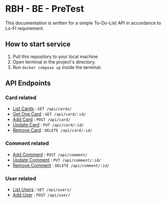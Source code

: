 # RBH - BE - PreTest

This documentation is written for a simple To-Do-List API in accordance to Lo-FI requirement.

## How to start service

1. Pull this repository to your local machine.
2. Open terminal in the project's directory.
3. Run  `docker compose up` inside the terminal.


## API Endpoints

### Card related

* [List Cards](docs/card/list.md) : `GET /api/cards/`
* [Get One Card](docs/card/get.md) : `GET /api/card/:id/`
* [Add Card](docs/card/add.md) : `POST /api/card/`
* [Update Card](docs/card/update.md) : `PUT /api/card/:id/`
* [Remove Card](docs/card/remove.md) : `DELETE /api/card/:id/`

### Comment related

* [Add Comment](docs/comment/add.md) : `POST /api/comment/`
* [Update Comment](docs/comment/update.md) : `PUT /api/comment/:id/`
* [Remove Comment](docs/comment/remove.md) : `DELETE /api/comment/:id/`
  
### User related

* [List Users](docs/card/list.md) : `GET /api/users/`
* [Add User](docs/card/add.md) : `POST /api/user/`
